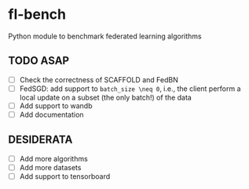 # fl-bench
Python module to benchmark federated learning algorithms

## TODO ASAP
- [ ] Check the correctness of SCAFFOLD and FedBN
- [ ] FedSGD: add support to `batch_size \neq 0`, i.e., the client perform a local update on a subset (the only batch!) of the data
- [ ] Add support to wandb
- [ ] Add documentation

## DESIDERATA
- [ ] Add more algorithms
- [ ] Add more datasets
- [ ] Add support to tensorboard